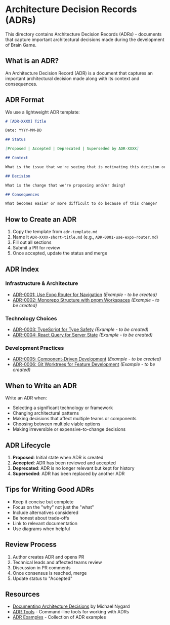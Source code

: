 # Architecture Decision Records (ADRs)

This directory contains Architecture Decision Records (ADRs) - documents that capture important architectural decisions made during the development of Brain Game.

## What is an ADR?

An Architecture Decision Record (ADR) is a document that captures an important architectural decision made along with its context and consequences.

## ADR Format

We use a lightweight ADR template:

```markdown
# [ADR-XXXX] Title

Date: YYYY-MM-DD

## Status

[Proposed | Accepted | Deprecated | Superseded by ADR-XXXX]

## Context

What is the issue that we're seeing that is motivating this decision or change?

## Decision

What is the change that we're proposing and/or doing?

## Consequences

What becomes easier or more difficult to do because of this change?
```

## How to Create an ADR

1. Copy the template from `adr-template.md`
2. Name it `ADR-XXXX-short-title.md` (e.g., `ADR-0001-use-expo-router.md`)
3. Fill out all sections
4. Submit a PR for review
5. Once accepted, update the status and merge

## ADR Index

### Infrastructure & Architecture
- [ADR-0001: Use Expo Router for Navigation](./ADR-0001-use-expo-router.md) *(Example - to be created)*
- [ADR-0002: Monorepo Structure with pnpm Workspaces](./ADR-0002-monorepo-structure.md) *(Example - to be created)*

### Technology Choices
- [ADR-0003: TypeScript for Type Safety](./ADR-0003-typescript-adoption.md) *(Example - to be created)*
- [ADR-0004: React Query for Server State](./ADR-0004-react-query.md) *(Example - to be created)*

### Development Practices
- [ADR-0005: Component-Driven Development](./ADR-0005-component-driven-development.md) *(Example - to be created)*
- [ADR-0006: Git Worktrees for Feature Development](./ADR-0006-git-worktrees.md) *(Example - to be created)*

## When to Write an ADR

Write an ADR when:
- Selecting a significant technology or framework
- Changing architectural patterns
- Making decisions that affect multiple teams or components
- Choosing between multiple viable options
- Making irreversible or expensive-to-change decisions

## ADR Lifecycle

1. **Proposed**: Initial state when ADR is created
2. **Accepted**: ADR has been reviewed and accepted
3. **Deprecated**: ADR is no longer relevant but kept for history
4. **Superseded**: ADR has been replaced by another ADR

## Tips for Writing Good ADRs

- Keep it concise but complete
- Focus on the "why" not just the "what"
- Include alternatives considered
- Be honest about trade-offs
- Link to relevant documentation
- Use diagrams when helpful

## Review Process

1. Author creates ADR and opens PR
2. Technical leads and affected teams review
3. Discussion in PR comments
4. Once consensus is reached, merge
5. Update status to "Accepted"

## Resources

- [Documenting Architecture Decisions](https://cognitect.com/blog/2011/11/15/documenting-architecture-decisions) by Michael Nygard
- [ADR Tools](https://github.com/npryce/adr-tools) - Command-line tools for working with ADRs
- [ADR Examples](https://github.com/joelparkerhenderson/architecture_decision_record) - Collection of ADR examples
